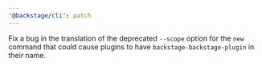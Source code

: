 ```yaml
---
'@backstage/cli': patch
---
```


Fix a bug in the translation of the deprecated `--scope` option for the `new` command that could cause plugins to have `backstage-backstage-plugin` in their name.

